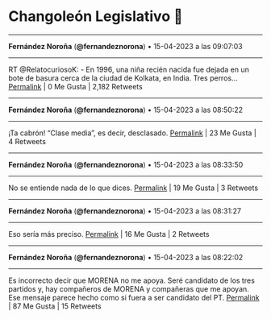 # Changoleón Legislativo 🙈
*****
**Fernández Noroña** (**@fernandeznorona**) • 15-04-2023 a las 09:07:03
*****
RT @RelatocuriosoK: - En 1996, una niña recién nacida fue dejada en un bote de basura cerca de la ciudad de Kolkata, en India. Tres perros…
[Permalink](https://twitter.com/fernandeznorona/status/1647285419896078337) | 0 Me Gusta | 2,182 Retweets
*****
**Fernández Noroña** (**@fernandeznorona**) • 15-04-2023 a las 08:50:22
*****
¡Ta cabrón! “Clase media”, es decir, desclasado.
[Permalink](https://twitter.com/fernandeznorona/status/1647281219929767941) | 23 Me Gusta | 4 Retweets
*****
**Fernández Noroña** (**@fernandeznorona**) • 15-04-2023 a las 08:33:50
*****
No se entiende nada de lo que dices.
[Permalink](https://twitter.com/fernandeznorona/status/1647277060258402304) | 19 Me Gusta | 3 Retweets
*****
**Fernández Noroña** (**@fernandeznorona**) • 15-04-2023 a las 08:31:27
*****
Eso sería más preciso.
[Permalink](https://twitter.com/fernandeznorona/status/1647276459998715905) | 16 Me Gusta | 2 Retweets
*****
**Fernández Noroña** (**@fernandeznorona**) • 15-04-2023 a las 08:22:02
*****
Es incorrecto decir que MORENA no me apoya. Seré candidato de los tres partidos y, hay compañeros de MORENA y compañeras que me apoyan. Ese mensaje parece hecho como si fuera a ser candidato del PT.
[Permalink](https://twitter.com/fernandeznorona/status/1647274087989796864) | 87 Me Gusta | 15 Retweets